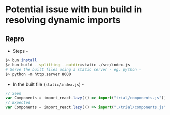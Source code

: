 # Potential issue with bun build in resolving dynamic imports

## Repro

* Steps -

```bash
$> bun install
$> bun build --splitting --outdir=static ./src/index.js
# Serve the built files using a static server - eg. python - 
$> python -m http.server 8000
```

* In the built file (`static/index.js`) - 

```javascript
// Seen
var Components = import_react.lazy(() => import("trial/components.js"));
// Expected
var Components = import_react.lazy(() => import("./trial/components.js"));
```